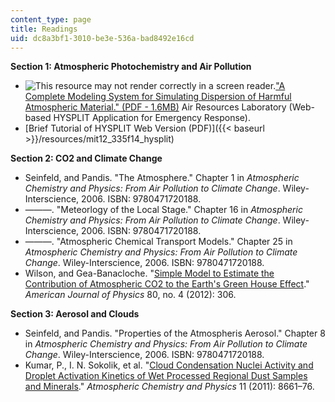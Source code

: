 ```yaml
---
content_type: page
title: Readings
uid: dc8a3bf1-3010-be3e-536a-bad8492e16cd
---
```


**Section 1: Atmospheric Photochemistry and Air Pollution**

*   ![This resource may not render correctly in a screen reader.](/images/inacessible.gif)["A Complete Modeling System for Simulating Dispersion of Harmful Atmospheric Material." (PDF - 1.6MB)](http://www.arl.noaa.gov/documents/Summaries/Dispersion_HYSPLIT.pdf) Air Resources Laboratory (Web-based HYSPLIT Application for Emergency Response).
*   [Brief Tutorial of HYSPLIT Web Version (PDF)]({{< baseurl >}}/resources/mit12_335f14_hysplit)

**Section 2: CO2 and Climate Change**

*   Seinfeld, and Pandis. "The Atmosphere." Chapter 1 in _Atmospheric Chemistry and Physics: From Air Pollution to Climate Change_. Wiley-Interscience, 2006. ISBN: 9780471720188.
*   ———. "Meteorlogy of the Local Stage." Chapter 16 in _Atmospheric Chemistry and Physics: From Air Pollution to Climate Change_. Wiley-Interscience, 2006. ISBN: 9780471720188.
*   ———. "Atmospheric Chemical Transport Models." Chapter 25 in _Atmospheric Chemistry and Physics: From Air Pollution to Climate Change_. Wiley-Interscience, 2006. ISBN: 9780471720188.
*   Wilson, and Gea-Banacloche. "[Simple Model to Estimate the Contribution of Atmospheric CO2 to the Earth's Green House Effect](http://dx.doi.org/10.1119/1.3681188)." _American Journal of Physics_ 80, no. 4 (2012): 306.

**Section 3: Aerosol and Clouds**

*   Seinfeld, and Pandis. "Properties of the Atmospheris Aerosol." Chapter 8 in _Atmospheric Chemistry and Physics: From Air Pollution to Climate Change_. Wiley-Interscience, 2006. ISBN: 9780471720188.
*   Kumar, P., I. N. Sokolik, et al. "[Cloud Condensation Nuclei Activity and Droplet Activation Kinetics of Wet Processed Regional Dust Samples and Minerals](http://dx.doi.org/10.5194/acp-11-8661-2011)." _Atmospheric Chemistry and Physics_ 11 (2011): 8661–76.